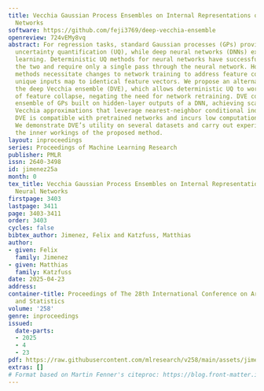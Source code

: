 ```yaml
---
title: Vecchia Gaussian Process Ensembles on Internal Representations of Deep Neural
  Networks
software: https://github.com/feji3769/deep-vecchia-ensemble
openreview: 724vEMy8vq
abstract: For regression tasks, standard Gaussian processes (GPs) provide natural
  uncertainty quantification (UQ), while deep neural networks (DNNs) excel at representation
  learning. Deterministic UQ methods for neural networks have successfully combined
  the two and require only a single pass through the neural network. However, current
  methods necessitate changes to network training to address feature collapse, where
  unique inputs map to identical feature vectors. We propose an alternative solution,
  the deep Vecchia ensemble (DVE), which allows deterministic UQ to work in the presence
  of feature collapse, negating the need for network retraining. DVE comprises an
  ensemble of GPs built on hidden-layer outputs of a DNN, achieving scalability via
  Vecchia approximations that leverage nearest-neighbor conditional independence.
  DVE is compatible with pretrained networks and incurs low computational overhead.
  We demonstrate DVE’s utility on several datasets and carry out experiments to understand
  the inner workings of the proposed method.
layout: inproceedings
series: Proceedings of Machine Learning Research
publisher: PMLR
issn: 2640-3498
id: jimenez25a
month: 0
tex_title: Vecchia Gaussian Process Ensembles on Internal Representations of Deep
  Neural Networks
firstpage: 3403
lastpage: 3411
page: 3403-3411
order: 3403
cycles: false
bibtex_author: Jimenez, Felix and Katzfuss, Matthias
author:
- given: Felix
  family: Jimenez
- given: Matthias
  family: Katzfuss
date: 2025-04-23
address:
container-title: Proceedings of The 28th International Conference on Artificial Intelligence
  and Statistics
volume: '258'
genre: inproceedings
issued:
  date-parts:
  - 2025
  - 4
  - 23
pdf: https://raw.githubusercontent.com/mlresearch/v258/main/assets/jimenez25a/jimenez25a.pdf
extras: []
# Format based on Martin Fenner's citeproc: https://blog.front-matter.io/posts/citeproc-yaml-for-bibliographies/
---
```

